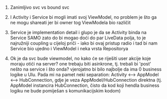 
1. Zanimljivo svc vs bound svc
2. I Activity i Service bi mogli imati svoj ViewModel, no problem je što ga ne mogu shareati jer bi owner tog ViewModela bio različit
3. Service je implementation detail i glupo je da se Activity binda na Service SAMO zato do bi mogao doći do par LiveData polja, to je najružniji coupling u cijeloj priči - iako bi ovaj pristup radio i tad bi nam Service bio ujedno i ViewModel i neka vrsta Repositorya

3. Ok je da svc bude viewmodel, no kako će se riješiti user akcije koje moraju otići na server? one trebaju biti asinkrone, tj. trebali bi 'post' nešto na service i što onda? vjerojatno bi bilo najbolje da ima 0 business logike u UIu. Pada mi na pamet neki separation: Activity <--> AppModel <--> HubConnection, gdje je veza AppModel/HubConnection direktna (tj. AppModel instancira HubConnection, čisto da kod koji hendla business logiku ne bude pomiješan s komunikacijskim kodom)




